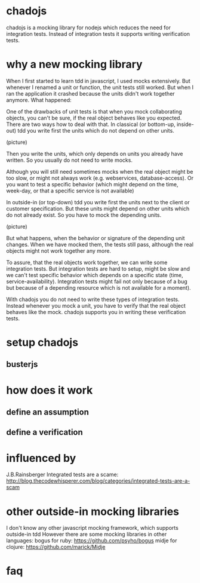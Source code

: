 # chadojs
chadojs is a mocking library for nodejs which reduces the need for integration tests. 
Instead of integration tests it supports writing verification tests.

# why a new mocking library
When I first started to learn tdd in javascript, I used mocks extensively. But whenever I renamed a unit or function, the unit tests still worked. But when I ran the application it crashed because the units didn't work together anymore. 
What happened:

One of the drawbacks of unit tests is that when you mock collaborating objects, you can't be sure, if the real object behaves like you expected.
There are two ways how to deal with that. 
In classical (or bottom-up, inside-out) tdd you write first the units which do not depend on other units.

(picture)

Then you write the units, which only depends on units you already have written.
So you usually do not need to write mocks. 

Although you will still need sometimes mocks when the real object might be too slow, or might not always work (e.g. webservices, database-access). Or you want to test a specific behavior (which might depend on the time, week-day, or that a specific service is not available)

In outside-in (or top-down) tdd you write first the units next to the client or customer specification. But these units might depend on other units which do not already exist.
So you have to mock the depending units.

(picture)

But what happens, when the behavior or signature of the depending unit changes. 
When we have mocked them, the tests still pass, although the real objects might not work together any more.

To assure, that the real objects work together, we can write some integration tests.
But integration tests are hard to setup, might be slow and we can't test specific behavior which depends on a specific state (time, service-availability). Integration tests might fail not only because of a bug but because of a depending resource which is not available for a moment).

With chadojs you do not need to write these types of integration tests. Instead whenever you mock a unit, you have to verify that the real object behaves like the mock.
chadojs supports you in writing these verification tests.

# setup chadojs

## busterjs

# how does it work

## define an assumption

## define a verification


#  influenced by
J.B.Rainsberger Integrated tests are a scame:
http://blog.thecodewhisperer.com/blog/categories/integrated-tests-are-a-scam

# other outside-in mocking libraries
I don't know any other javascript mocking framework, which supports outside-in tdd
However there are some mocking libraries in other languages:
bogus for ruby: https://github.com/psyho/bogus
midje for clojure: https://github.com/marick/Midje

# faq


